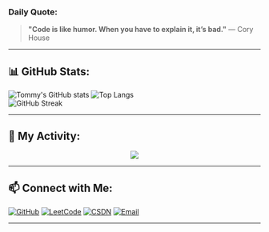 
### **Daily Quote:**
> **"Code is like humor. When you have to explain it, it’s bad."** — Cory House

---


## 📊 GitHub Stats:
![Tommy's GitHub stats](https://github-readme-stats.vercel.app/api?username=Biscoffee&show_icons=true&theme=tokyonight) 
![Top Langs](https://github-readme-stats.vercel.app/api/top-langs/?username=Biscoffee&layout=compact&theme=tokyonight)  
![GitHub Streak](https://github-readme-streak-stats.herokuapp.com/?username=Biscoffee&theme=radical)  

---

## 🌱 My Activity:
<div align="center">
  <img src="https://github-readme-activity-graph.vercel.app/graph?username=Biscoffee&theme=xcode&hide_border=true" />
</div>

---



## 📫 Connect with Me:
[![GitHub](https://img.shields.io/badge/-GitHub-181717?style=flat-square&logo=github)](https://github.com/Biscoffee)
[![LeetCode](https://img.shields.io/badge/-LeetCode-FFA116?style=flat-square&logo=leetcode)](https://leetcode.cn/u/wu-tong-1ms/)
[![CSDN](https://img.shields.io/badge/-CSDN-DC382D?style=flat-square&logo=csdn)](https://blog.csdn.net/2402_86720949?spm=1000.2115.3001.5343)
[![Email](https://img.shields.io/badge/-Email-D14836?style=flat-square&logo=gmail&logoColor=white)](mailto:17813123671@163.com)

---

